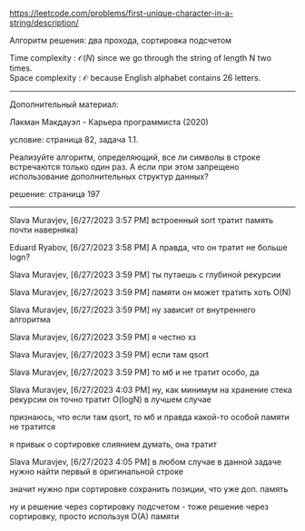 https://leetcode.com/problems/first-unique-character-in-a-string/description/

Алгоритм решения: два прохода, сортировка подсчетом

Time complexity : $\mathcal{O}(N)$ since we go through the string of length N two times.  
Space complexity : $\mathcal{O}$ because English alphabet contains 26 letters.

_________

Дополнительный материал:

Лакман Макдауэл - Карьера программиста (2020)

условие: страница 82, задача 1.1.

Реализуйте алгоритм, определяющий, все ли символы в строке встречаются только один раз. А если при этом запрещено использование дополнительных структур данных?

решение: страница 197

_______


Slava Muravjev, [6/27/2023 3:57 PM]
встроенный sort тратит память почти наверняка)

Eduard Ryabov, [6/27/2023 3:58 PM]
А правда, что он тратит не больше logn?

Slava Muravjev, [6/27/2023 3:59 PM]
ты путаешь с глубиной рекурсии

Slava Muravjev, [6/27/2023 3:59 PM]
памяти он может тратить хоть O(N)

Slava Muravjev, [6/27/2023 3:59 PM]
ну зависит от внутреннего алгоритма

Slava Muravjev, [6/27/2023 3:59 PM]
я честно хз

Slava Muravjev, [6/27/2023 3:59 PM]
если там qsort

Slava Muravjev, [6/27/2023 3:59 PM]
то мб и не тратит особо, да

Slava Muravjev, [6/27/2023 4:03 PM]
ну, как минимум на хранение стека рекурсии он точно тратит O(logN) в лучшем случае

признаюсь, что если там qsort, то мб и правда какой-то особой памяти не тратится

я привык о сортировке слиянием думать, она тратит

Slava Muravjev, [6/27/2023 4:05 PM]
в любом случае в данной задаче нужно найти первый в оригинальной строке

значит нужно при сортировке сохранить позиции, что уже доп. память

ну и решение через сортировку подсчетом - тоже решение через сортировку, просто используя O(A) памяти
